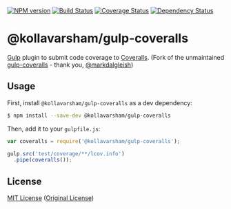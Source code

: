 [![NPM version][npm-image]][npm-url] [![Build Status][travis-image]][travis-url] [![Coverage Status][coveralls-image]][coveralls-url] [![Dependency Status][depstat-image]][depstat-url]

# @kollavarsham/gulp-coveralls

[Gulp](https://github.com/gulpjs/gulp) plugin to submit code coverage to [Coveralls](http://coveralls.io). (Fork of the unmaintained [gulp-coveralls](https://github.com/markdalgleish/gulp-coveralls) - thank you, [@markdalgleish](https://github.com/markdalgleish))

## Usage

First, install `@kollavarsham/gulp-coveralls` as a dev dependency:

```bash
$ npm install --save-dev @kollavarsham/gulp-coveralls
```

Then, add it to your `gulpfile.js`:

```javascript
var coveralls = require('@kollavarsham/gulp-coveralls');

gulp.src('test/coverage/**/lcov.info')
  .pipe(coveralls());
```

## License

[MIT License](https://kollavarsham.org/LICENSE.txt) ([Original License](http://markdalgleish.mit-license.org))

[npm-url]: https://www.npmjs.com/package/@kollavarsham/gulp-coveralls
[npm-image]: https://img.shields.io/npm/v/@kollavarsham/gulp-coveralls.svg?style=flat-square

[travis-url]: http://travis-ci.org/kollavarsham/gulp-coveralls
[travis-image]: https://img.shields.io/travis/kollavarsham/gulp-coveralls/main.svg?style=flat-square

[coveralls-url]: https://coveralls.io/r/kollavarsham/gulp-coveralls
[coveralls-image]: https://img.shields.io/coveralls/kollavarsham/gulp-coveralls/main.svg?style=flat-square

[depstat-url]: https://david-dm.org/kollavarsham/gulp-coveralls
[depstat-image]: https://img.shields.io/david/kollavarsham/gulp-coveralls/main.svg?style=flat-square
